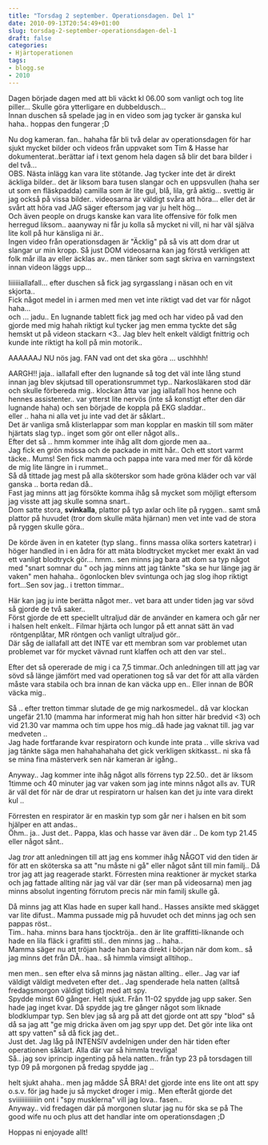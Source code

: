 ```yaml
---
title: "Torsdag 2 september. Operationsdagen. Del 1"
date: 2010-09-13T20:54:49+01:00
slug: torsdag-2-september-operationsdagen-del-1
draft: false
categories:
- Hjärtoperationen
tags:
- blogg.se
- 2010
---
```

Dagen började dagen med att bli väckt kl 06.00 som vanligt och tog lite piller... Skulle göra ytterligare en dubbeldusch...  
Innan duschen så spelade jag in en video som jag tycker är ganska kul haha.. hoppas den fungerar ;D  
  
  
  
     
  
Nu dog kameran. fan.. hahaha får bli två delar av operationsdagen för har sjukt mycket bilder och videos från uppvaket som Tim & Hasse har dokumenterat..berättar iaf i text genom hela dagen så blir det bara bilder i del två...  
OBS. Nästa inlägg kan vara lite stötande. Jag tycker inte det är direkt äckliga bilder.. det är liksom bara tusen slangar och en uppsvullen (haha ser ut som en fläskpadda) camilla som är lite gul, blå, lila, grå aktig... svettig är jag också på vissa bilder.. videosarna är väldigt svåra att höra... eller det är svårt att höra vad JAG säger eftersom jag var ju helt hög...  
Och även people on drugs kanske kan vara lite offensive för folk men herregud liksom.. aaanyway ni får ju kolla så mycket ni vill, ni har väl själva lite koll på hur känsliga ni är..  
Ingen video från operationsdagen är "Äcklig" på så vis att dom drar ut slangar ur min kropp. Så just DOM videosarna kan jag förstå verkligen att folk mår illa av eller äcklas av.. men tänker som sagt skriva en varningstext innan videon läggs upp...  
  
Iiiiiiiallafall... efter duschen så fick jag syrgasslang i näsan och en vit skjorta..  
Fick något medel in i armen med men vet inte riktigt vad det var för något haha...  
och ... jadu.. En lugnande tablett fick jag med och har video på vad den gjorde med mig hahah riktigt kul tycker jag men emma tyckte det såg hemskt ut på videon stackarn <3.. Jag blev helt enkelt väldigt fnittrig och kunde inte riktigt ha koll på min motorik..  
  
AAAAAAJ NU nös jag. FAN vad ont det ska göra ... uschhhh!  
  
AARGH!! jaja.. iallafall efter den lugnande så tog det väl inte lång stund innan jag blev skjutsad till operationsrummet typ.. Narkosläkaren stod där och skulle förbereda mig.. klockan åtta var jag iallafall hos henne och hennes assistenter.. var ytterst lite nervös (inte så konstigt efter den där lugnande haha) och sen började de koppla på EKG sladdar..  
eller .. haha ni alla vet ju inte vad det är såklart..  
Det är vanliga små klisterlappar som man kopplar en maskin till som mäter hjärtats slag typ.. inget som gör ont eller något alls..  
Efter det så .. hmm kommer inte ihåg allt dom gjorde men aa..  
Jag fick en grön mössa och de packade in mitt hår.. Och ett stort varmt täcke.. Mums! Sen fick mamma och pappa inte vara med mer för då körde de mig lite längre in i rummet..  
Så då tittade jag mest på alla sköterskor som hade gröna kläder och var väl ganska .. borta redan då..  
Fast jag minns att jag försökte komma ihåg så mycket som möjligt eftersom jag visste att jag skulle somna snart..  
Dom satte stora, **svinkalla**, plattor på typ axlar och lite på ryggen.. samt små plattor på huvudet (tror dom skulle mäta hjärnan) men vet inte vad de stora på ryggen skulle göra..  
  
De körde även in en kateter (typ slang.. finns massa olika sorters katetrar) i höger handled in i en ådra för att mäta blodtrycket mycket mer exakt än vad ett vanligt blodtryck gör... hmm.. sen minns jag bara att dom sa typ något med "snart somnar du " och jag minns att jag tänkte "ska se hur länge jag är vaken" men hahaha.. ögonlocken blev svintunga och jag slog ihop riktigt fort...Sen sov jag.. i tretton timmar..  
  
Här kan jag ju inte berätta något mer.. vet bara att under tiden jag var sövd så gjorde de två saker..  
Först gjorde de ett speciellt ultraljud där de använder en kamera och går ner i halsen helt enkelt.. Filmar hjärta och lungor på ett annat sätt än vad  röntgenplåtar, MR röntgen och vanligt ultraljud gör..  
Där såg de iallafall att det INTE var ett membran som var problemet utan problemet var för mycket vävnad runt klaffen och att den var stel..  
  
Efter det så opererade de mig i ca 7,5 timmar..Och anledningen till att jag var sövd så länge jämfört med vad operationen tog så var det för att alla värden måste vara stabila och bra innan de kan väcka upp en.. Eller innan de BÖR väcka mig..  
  
  
Så .. efter tretton timmar slutade de ge mig narkosmedel.. då var klockan ungefär 21.10 (mamma har informerat mig hah hon sitter här bredvid <3) och vid 21.30 var mamma och tim uppe hos mig..då hade jag vaknat till. jag var medveten ..  
Jag hade fortfarande kvar respiratorn och kunde inte prata .. ville skriva vad jag tänkte säga men hahahahahaha det gick verkligen skitkasst.. ni ska få se mina fina mästerverk sen när kameran är igång..  
  
Anyway.. Jag kommer inte ihåg något alls förrens typ 22.50.. det är liksom 1timme och 40 minuter jag var vaken som jag inte minns något alls av. TUR är väl det för när de drar ut respiratorn ur halsen kan det ju inte vara direkt kul ..  
  
Förresten en respirator är en maskin typ som går ner i halsen en bit som hjälper en att andas..  
Öhm.. ja.. Just det.. Pappa, klas och hasse var även där .. De kom typ 21.45 eller något sånt..  
  
Jag _tror_ att anledningen till att jag ens kommer ihåg NÅGOT vid den tiden är för att en sköterska sa att "nu måste ni gå" eller något sånt till min familj.. Då tror jag att jag reagerade starkt. Förresten mina reaktioner är mycket starka och jag fattade allting när jag väl var där (ser man på videosarna) men jag minns absolut ingenting förrutom precis när min familj skulle gå.  
  
Då minns jag att Klas hade en super kall hand.. Hasses ansikte med skägget var lite difust.. Mamma pussade mig på huvudet och det minns jag och sen pappas röst..  
Tim.. haha. minns bara hans tjocktröja.. den är lite graffitti-liknande och hade en lila fläck i grafitti stil.. den minns jag .. haha..  
Mamma säger nu att tröjan hade han bara direkt i början när dom kom.. så jag minns det från DÅ.. haa.. så himmla vimsigt alltihop..  
  
men men.. sen efter elva så minns jag nästan allting.. eller.. Jag var iaf väldigt väldigt medveten efter det.. Jag spenderade hela natten (alltså fredagsmorgon väldigt tidigt) med att spy.  
Spydde minst 60 gånger. Helt sjukt. Från 11-02 spydde jag upp saker. Sen hade jag inget kvar. Då spydde jag tre gånger något som liknade blodklumpar typ. Sen blev jag så arg på att det gjorde ont att spy "blod" så då sa jag att "ge mig dricka även om jag spyr upp det. Det gör inte lika ont att spy vatten" så då fick jag det..  
Just det. Jag låg på INTENSIV avdelnigen under den här tiden efter operationen såklart. Alla där var så himmla trevliga!  
Så.. jag sov iprincip ingenting på hela natten.. från typ 23 på torsdagen till typ 09 på morgonen på fredag spydde jag ..  
  
helt sjukt ahaha.. men jag mådde SÅ BRA! det gjorde inte ens lite ont att spy o.s.v. för jag hade ju så mycket droger i mig.. Men efteråt gjorde det sviiiiiiiiiiiiin ont i "spy musklerna" vill jag lova.. fasen..  
Anyway.. vid fredagen där på morgonen slutar jag nu för ska se på The good wife nu och plus att det handlar inte om operationsdagen ;D  
  
  
Hoppas ni enjoyade allt!
